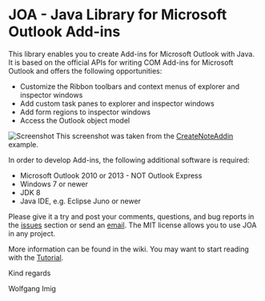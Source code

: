 JOA - Java Library for Microsoft Outlook Add-ins
===

This library enables you to create Add-ins for Microsoft Outlook with Java. It is based on the official APIs for writing COM Add-ins for Microsoft Outlook and offers the following opportunities:
- Customize the Ribbon toolbars and context menus of explorer and inspector windows
- Add custom task panes to explorer and inspector windows
- Add form regions to inspector windows
- Access the Outlook object model

![Screenshot](https://github.com/wolfgangimig/joa/blob/master/Screenshot1.png)
This screenshot was taken from the [CreateNoteAddin](https://github.com/wolfgangimig/joa/wiki/MSDN-Article-How-to-Display-Custom-Task-Panes-with-E-Mail-Messages-in-Outlook) example.


In order to develop Add-ins, the following additional software is required:
- Microsoft Outlook 2010 or 2013 - NOT Outlook Express
- Windows 7 or newer
- JDK 8
- Java IDE, e.g. Eclipse Juno or newer


Please give it a try and post your comments, questions, and bug reports in the [issues](https://github.com/wolfgangimig/joa/issues) section or send an [email](mailto:wilutions@googlemail.com). The MIT license allows you to use JOA in any project.

More information can be found in the wiki. You may want to start reading with the  [Tutorial](https://github.com/wolfgangimig/joa/wiki/Tutorial).

Kind regards

Wolfgang Imig
